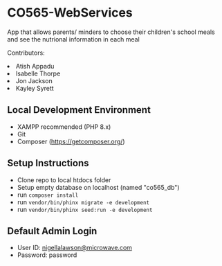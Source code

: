 # CO565-WebServices

App that allows parents/ minders to choose their children's school meals and see the nutrional information in each meal

Contributors:
<li>Atish Appadu</li>
<li>Isabelle Thorpe</li>
<li>Jon Jackson</li>
<li>Kayley Syrett</li>

## Local Development Environment

- XAMPP recommended (PHP 8.x)
- Git
- Composer (https://getcomposer.org/)

## Setup Instructions

- Clone repo to local htdocs folder
- Setup empty database on localhost (named "co565_db")
- run `composer install`
- run `vendor/bin/phinx migrate -e development`
- run `vendor/bin/phinx seed:run -e development`

## Default Admin Login

- User ID: nigellalawson@microwave.com
- Password: password
